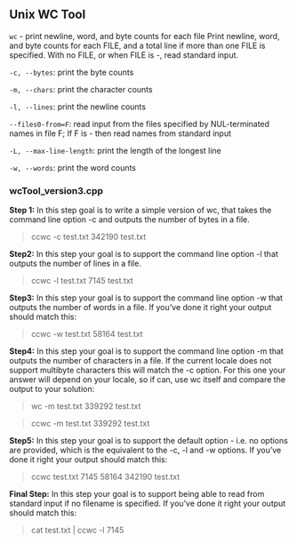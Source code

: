 ## Unix WC Tool
`wc` - print newline, word, and byte counts for each file
Print newline, word, and byte counts for each FILE, and a total line if more than one FILE is specified.
With no FILE, or when FILE is -, read standard input.

`-c, --bytes`: print the byte counts

`-m, --chars`: print the character counts

`-l, --lines`: print the newline counts

`--files0-from=F`: read input from the files specified by NUL-terminated names in file F;
                 If F is - then read names from standard input
                 
`-L, --max-line-length`: print the length of the longest line

`-w, --words`: print the word counts


### wcTool_version3.cpp
**Step 1:**
In this step goal is to write a simple version of wc, that takes the command line option -c and outputs the number of bytes in a file.
>ccwc -c test.txt
  342190 test.txt

**Step2:**
In this step your goal is to support the command line option -l that outputs the number of lines in a file.
>ccwc -l test.txt
    7145 test.txt

**Step3:**
In this step your goal is to support the command line option -w that outputs the number of words in a file. If you’ve done it right your output should match this:
>ccwc -w test.txt
   58164 test.txt

**Step4:**
In this step your goal is to support the command line option -m that outputs the number of characters in a file. If the current locale does not support multibyte
characters this will match the -c option. For this one your answer will depend on your locale, so if can, use wc itself and compare the output to your solution:

>wc -m test.txt
  339292 test.txt

>ccwc -m test.txt
  339292 test.txt

**Step5:**
In this step your goal is to support the default option - i.e. no options are provided, which is the equivalent to the -c, -l and -w options. If you’ve done it right your output should match this:

>ccwc test.txt
  7145   58164  342190 test.txt

**Final Step:**
In this step your goal is to support being able to read from standard input if no filename is specified. If you’ve done it right your output should match this:

>cat test.txt | ccwc -l
    7145
